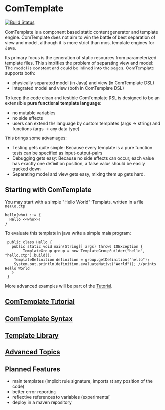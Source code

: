 # ComTemplate

[![Build Status](https://api.travis-ci.org/almondtools/comtemplate.svg)](https://travis-ci.org/almondtools/comtemplate)

ComTemplate is a component based static content generator and template engine. ComTemplate does not aim to win the battle of best separation of view and model, although it is more strict than most template engines for Java.

Its primary focus is the generation of static resources from parameterized template files. This simplifies the problem of separating view and model: The model is constant and could be inlined into the pages. ComTemplate supports both:
- physically separated model (in Java) and view (in ComTemplate DSL)
- integrated model and view (both in ComTemplate DSL)

To keep the code clean and testible ComTemplate DSL is designed to be an extensible **pure functional template language**: 
- no mutable variables
- no side effects
- users can extend the language by custom templates (args -> string) and functions (args -> any data type) 

This brings some advantages: 
- Testing gets quite simple: Because every template is a pure function tests can be specified as input-output-pairs
- Debugging gets easy: Because no side effects can occur, each value has exactly one definition position, a false value should be easily tracked down
- Separating model and view gets easy, mixing them up gets hard.

## Starting with ComTemplate

You may start with a simple "Hello World"-Template, written in a file `hello.ctp`

    hello(who) ::= {
      Hello <<who>>!
    }

To evaluate this template in java write a simple main program:

     public class Hello {
       public static void main(String[] args) throws IOException {
	    	TemplateGroup group = new TemplateGroupBuilder("hello", "hello.ctp").build();
       	TemplateDefinition definition = group.getDefinition("hello");
       	System.out.println(definition.evaluateNative("World")); //prints Hello World
       }
     }

More advanced examples will be part of the [Tutorial](doc/Tutorial.md).

## [ComTemplate Tutorial](doc/Tutorial.md)

## [ComTemplate Syntax](doc/TemplateFileSyntax.md)

## [Template Library](doc/TemplateLibrary.md)

## [Advanced Topics](doc/AdvancedTopics.md)

## Planned Features

 - main templates (implicit rule signature, imports at any position of the code)
 - better error reporting
 - reflective references to variables (experimental)
 - deploy in a maven repository 

